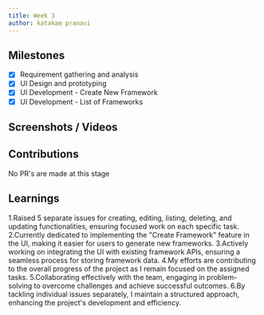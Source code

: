 ```yaml
---
title: Week 3
author: katakam pranavi
---
```


## Milestones
- [X] Requirement gathering and analysis
- [X] UI Design and prototyping
- [x] UI Development - Create New Framework  
- [X] UI Development - List of Frameworks

## Screenshots / Videos 

## Contributions
   No PR's are made at this stage
## Learnings
1.Raised 5 separate issues for creating, editing, listing, deleting, and updating functionalities, ensuring focused work on each specific task.
2.Currently dedicated to implementing the "Create Framework" feature in the UI, making it easier for users to generate new frameworks.
3.Actively working on integrating the UI with existing framework APIs, ensuring a seamless process for storing framework data.
4.My efforts are contributing to the overall progress of the project as I remain focused on the assigned tasks.
5.Collaborating effectively with the team, engaging in problem-solving to overcome challenges and achieve successful outcomes.
6.By tackling individual issues separately, I maintain a structured approach, enhancing the project's development and efficiency.